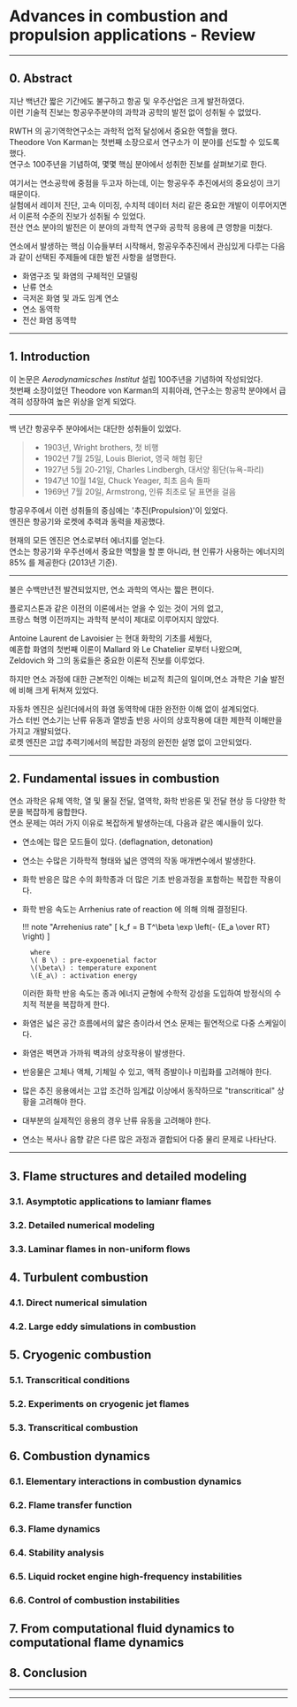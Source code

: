 # Advances in combustion and propulsion applications - Review

---
## 0. Abstract

지난 백년간 짧은 기간에도 불구하고 항공 및 우주산업은 크게 발전하였다.  
이런 기술적 진보는 항공우주분야의 과학과 공학의 발전 없이 성취될 수 없었다.  

RWTH 의 공기역학연구소는 과학적 업적 달성에서 중요한 역할을 했다.  
Theodore Von Karman는 첫번째 소장으로서 연구소가 이 분야를 선도할 수 있도록 했다.  
연구소 100주년을 기념하여, 몇몇 핵심 분야에서 성취한 진보를 살펴보기로 한다.

여기서는 연소공학에 중점을 두고자 하는데, 이는 항공우주 추진에서의 중요성이 크기 때문이다.  
실험에서 레이저 진단, 고속 이미징, 수치적 데이터 처리 같은 중요한 개발이 이루어지면서 이론적 수준의 진보가 성취될 수 있었다.  
전산 연소 분야의 발전은 이 분야의 과학적 연구와 공학적 응용에 큰 영향을 미쳤다.  

연소에서 발생하는 핵심 이슈들부터 시작해서, 항공우주추진에서 관심있게 다루는 다음과 같이 선택된 주제들에 대한 발전 사항을 설명한다.  

- 화염구조 및 화염의 구체적인 모델링
- 난류 연소
- 극저온 화염 및 과도 임계 연소
- 연소 동역학
- 전산 화염 동역학

---

## 1. Introduction
이 논문은 *Aerodynamicsches Institut* 설립 100주년을 기념하여 작성되었다.  
첫번째 소장이었던 Theodore von Karman의 지휘아래, 연구소는 항공학 분야에서 급격히 성장하여 높은 위상을 얻게 되었다.  
  
---

백 년간 항공우주 분야에서는 대단한 성취들이 있었다.
> - 1903년, Wright brothers, 첫 비행
> - 1902년 7월 25일, Louis Bleriot, 영국 해협 횡단
> - 1927년 5월 20-21일, Charles Lindbergh, 대서양 횡단(뉴욕-파리)
> - 1947년 10월 14일, Chuck Yeager, 최초 음속 돌파
> - 1969년 7월 20일, Armstrong, 인류 최초로 달 표면을 걸음

항공우주에서 이런 성취들의 중심에는 '추진(Propulsion)'이 있었다.  
엔진은 항공기와 로켓에 추력과 동력을 제공했다.  
  
현재의 모든 엔진은 연소로부터 에너지를 얻는다.  
연소는 항공기와 우주선에서 중요한 역할을 할 뿐 아니라, 현 인류가 사용하는 에너지의 85% 를 제공한다 (2013년 기준).

---

불은 수백만년전 발견되었지만, 연소 과학의 역사는 짧은 편이다.  

플로지스톤과 같은 이전의 이론에서는 얻을 수 있는 것이 거의 없고,  
프랑스 혁명 이전까지는 과학적 분석이 제대로 이루어지지 않았다.  

Antoine Laurent de Lavoisier 는 현대 화학의 기초를 세웠다,  
예혼합 화염의 첫번째 이론이 Mallard 와 Le Chatelier 로부터 나왔으며,  
Zeldovich 와 그의 동료들은 중요한 이론적 진보를 이루었다.

하지만 연소 과정에 대한 근본적인 이해는 비교적 최근의 일이며,연소 과학은 기술 발전에 비해 크게 뒤쳐져 있었다.  

자동차 엔진은 실린더에서의 화염 동역학에 대한 완전한 이해 없이 설계되었다.  
가스 터빈 연소기는 난류 유동과 열방출 반응 사이의 상호작용에 대한 제한적 이해만을 가지고 개발되었다.  
로켓 엔진은 고압 추력기에서의 복잡한 과정의 완전한 설명 없이 고안되었다.  

---
## 2. Fundamental issues in combustion

연소 과학은 유체 역학, 열 및 물질 전달, 열역학, 화학 반응론 및 전달 현상 등 다양한 학문을 복잡하게 융합한다.  
연소 문제는 여러 가지 이유로 복잡하게 발생하는데, 다음과 같은 예시들이 있다.

- 연소에는 많은 모드들이 있다. (deflagnation, detonation)
- 연소는 수많은 기하학적 형태와 넓은 영역의 작동 매개변수에서 발생한다.
- 화학 반응은 많은 수의 화학종과 더 많은 기초 반응과정을 포함하는 복잡한 작용이다.
- 화학 반응 속도는 Arrhenius rate of reaction 에 의해 의해 결정된다.  

    !!! note "Arrehenius rate"
        \[ k_f = B T^\beta \exp \left(- {E_a \over RT} \right) \]

        where  
        \( B \) : pre-expoenetial factor  
        \(\beta\) : temperature exponent  
        \(E_a\) : activation energy
    
    이러한 화학 반응 속도는 종과 에너지 균형에 수학적 강성을 도입하여 방정식의 수치적 적분을 복잡하게 한다.

- 화염은 넓은 공간 흐름에서의 얇은 층이라서 연소 문제는 필연적으로 다중 스케일이다.
- 화염은 벽면과 가까워 벽과의 상호작용이 발생한다.
- 반응물은 고체나 액체, 기체일 수 있고, 액적 증발이나 미립화를 고려해야 한다.
- 많은 추진 응용에서는 고압 조건하 임계값 이상에서 동작하므로 "transcritical" 상황을 고려해야 한다.
- 대부분의 실제적인 응용의 경우 난류 유동을 고려해야 한다.
- 연소는 복사나 음향 같은 다른 많은 과정과 결합되어 다중 물리 문제로 나타난다.


---
## 3. Flame structures and detailed modeling

### 3.1. Asymptotic applications to lamianr flames

### 3.2. Detailed numerical modeling

### 3.3. Laminar flames in non-uniform flows

## 4. Turbulent combustion

### 4.1. Direct numerical simulation

### 4.2. Large eddy simulations in combustion

## 5. Cryogenic combustion

### 5.1. Transcritical conditions

### 5.2. Experiments on cryogenic jet flames

### 5.3. Transcritical combustion

## 6. Combustion dynamics

### 6.1. Elementary interactions in combustion dynamics

### 6.2. Flame transfer function

### 6.3. Flame dynamics

### 6.4. Stability analysis

### 6.5. Liquid rocket engine high-frequency instabilities

### 6.6. Control of combustion instabilities

## 7. From computational fluid dynamics to computational flame dynamics

## 8. Conclusion

---

---